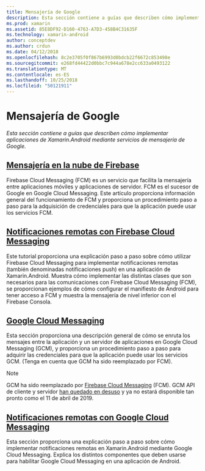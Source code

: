 ```yaml
---
title: Mensajería de Google
description: Esta sección contiene a guías que describen cómo implementar aplicaciones de Xamarin.Android mediante servicios de mensajería de Google.
ms.prod: xamarin
ms.assetid: 85E8DF92-D160-4763-A7D3-458B4C31635F
ms.technology: xamarin-android
author: conceptdev
ms.author: crdun
ms.date: 04/12/2018
ms.openlocfilehash: 8c2e3705f0f867b6993d0bdcb22f6672c853498e
ms.sourcegitcommit: e268fd44422d0bbc7c944a678e2cc633a0493122
ms.translationtype: MT
ms.contentlocale: es-ES
ms.lasthandoff: 10/25/2018
ms.locfileid: "50121911"
---
```

# <a name="google-messaging"></a>Mensajería de Google

_Esta sección contiene a guías que describen cómo implementar aplicaciones de Xamarin.Android mediante servicios de mensajería de Google._

## <a name="firebase-cloud-messagingfirebase-cloud-messagingmd"></a>[Mensajería en la nube de Firebase](firebase-cloud-messaging.md)

Firebase Cloud Messaging (FCM) es un servicio que facilita la mensajería entre aplicaciones móviles y aplicaciones de servidor. FCM es el sucesor de Google en Google Cloud Messaging. Este artículo proporciona información general del funcionamiento de FCM y proporciona un procedimiento paso a paso para la adquisición de credenciales para que la aplicación puede usar los servicios FCM.

## <a name="remote-notifications-with-firebase-cloud-messagingremote-notifications-with-fcmmd"></a>[Notificaciones remotas con Firebase Cloud Messaging](remote-notifications-with-fcm.md)

Este tutorial proporciona una explicación paso a paso sobre cómo utilizar Firebase Cloud Messaging para implementar notificaciones remotas (también denominadas notificaciones push) en una aplicación de Xamarin.Android. Muestra cómo implementar las distintas clases que son necesarios para las comunicaciones con Firebase Cloud Messaging (FCM), se proporcionan ejemplos de cómo configurar el manifiesto de Android para tener acceso a FCM y muestra la mensajería de nivel inferior con el Firebase Consola.

## <a name="google-cloud-messaginggoogle-cloud-messagingmd"></a>[Google Cloud Messaging](google-cloud-messaging.md)

Esta sección proporciona una descripción general de cómo se enruta los mensajes entre la aplicación y un servidor de aplicaciones en Google Cloud Messaging (GCM), y proporciona un procedimiento paso a paso para adquirir las credenciales para que la aplicación puede usar los servicios GCM. (Tenga en cuenta que GCM ha sido reemplazado por FCM).

> [!NOTE]
> GCM ha sido reemplazado por [Firebase Cloud Messaging](~/android/data-cloud/google-messaging/firebase-cloud-messaging.md) (FCM).
> GCM API de cliente y servidor [han quedado en desuso](https://firebase.googleblog.com/2018/04/time-to-upgrade-from-gcm-to-fcm.html) y ya no estará disponible tan pronto como el 11 de abril de 2019.

## <a name="remote-notifications-with-google-cloud-messagingremote-notifications-with-gcmmd"></a>[Notificaciones remotas con Google Cloud Messaging](remote-notifications-with-gcm.md)

Esta sección proporciona una explicación paso a paso sobre cómo implementar notificaciones remotas en Xamarin.Android mediante Google Cloud Messaging.
Explica los distintos componentes que deben usarse para habilitar Google Cloud Messaging en una aplicación de Android.


